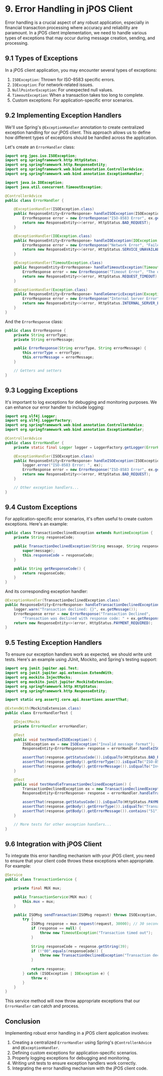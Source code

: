# 9. Error Handling in jPOS Client

Error handling is a crucial aspect of any robust application, especially in financial transaction processing where accuracy and reliability are paramount. In a jPOS client implementation, we need to handle various types of exceptions that may occur during message creation, sending, and processing.

## 9.1 Types of Exceptions

In a jPOS client application, you may encounter several types of exceptions:

1. `ISOException`: Thrown for ISO-8583 specific errors.
2. `IOException`: For network-related issues.
3. `NullPointerException`: For unexpected null values.
4. `TimeoutException`: When a transaction takes too long to complete.
5. Custom exceptions: For application-specific error scenarios.

## 9.2 Implementing Exception Handlers

We'll use Spring's `@ExceptionHandler` annotation to create centralized exception handling for our jPOS client. This approach allows us to define how different types of exceptions should be handled across the application.

Let's create an `ErrorHandler` class:

```java
import org.jpos.iso.ISOException;
import org.springframework.http.HttpStatus;
import org.springframework.http.ResponseEntity;
import org.springframework.web.bind.annotation.ControllerAdvice;
import org.springframework.web.bind.annotation.ExceptionHandler;

import java.io.IOException;
import java.util.concurrent.TimeoutException;

@ControllerAdvice
public class ErrorHandler {

    @ExceptionHandler(ISOException.class)
    public ResponseEntity<ErrorResponse> handleISOException(ISOException ex) {
        ErrorResponse error = new ErrorResponse("ISO-8583 Error", ex.getMessage());
        return new ResponseEntity<>(error, HttpStatus.BAD_REQUEST);
    }

    @ExceptionHandler(IOException.class)
    public ResponseEntity<ErrorResponse> handleIOException(IOException ex) {
        ErrorResponse error = new ErrorResponse("Network Error", "Failed to communicate with the server");
        return new ResponseEntity<>(error, HttpStatus.SERVICE_UNAVAILABLE);
    }

    @ExceptionHandler(TimeoutException.class)
    public ResponseEntity<ErrorResponse> handleTimeoutException(TimeoutException ex) {
        ErrorResponse error = new ErrorResponse("Timeout Error", "The operation timed out");
        return new ResponseEntity<>(error, HttpStatus.REQUEST_TIMEOUT);
    }

    @ExceptionHandler(Exception.class)
    public ResponseEntity<ErrorResponse> handleGenericException(Exception ex) {
        ErrorResponse error = new ErrorResponse("Internal Server Error", "An unexpected error occurred");
        return new ResponseEntity<>(error, HttpStatus.INTERNAL_SERVER_ERROR);
    }
}
```

And the `ErrorResponse` class:

```java
public class ErrorResponse {
    private String errorType;
    private String errorMessage;

    public ErrorResponse(String errorType, String errorMessage) {
        this.errorType = errorType;
        this.errorMessage = errorMessage;
    }

    // Getters and setters
}
```

## 9.3 Logging Exceptions

It's important to log exceptions for debugging and monitoring purposes. We can enhance our error handler to include logging:

```java
import org.slf4j.Logger;
import org.slf4j.LoggerFactory;
import org.springframework.web.bind.annotation.ControllerAdvice;
import org.springframework.web.bind.annotation.ExceptionHandler;

@ControllerAdvice
public class ErrorHandler {
    private static final Logger logger = LoggerFactory.getLogger(ErrorHandler.class);

    @ExceptionHandler(ISOException.class)
    public ResponseEntity<ErrorResponse> handleISOException(ISOException ex) {
        logger.error("ISO-8583 Error: ", ex);
        ErrorResponse error = new ErrorResponse("ISO-8583 Error", ex.getMessage());
        return new ResponseEntity<>(error, HttpStatus.BAD_REQUEST);
    }

    // Other exception handlers...
}
```

## 9.4 Custom Exceptions

For application-specific error scenarios, it's often useful to create custom exceptions. Here's an example:

```java
public class TransactionDeclinedException extends RuntimeException {
    private String responseCode;

    public TransactionDeclinedException(String message, String responseCode) {
        super(message);
        this.responseCode = responseCode;
    }

    public String getResponseCode() {
        return responseCode;
    }
}
```

And its corresponding exception handler:

```java
@ExceptionHandler(TransactionDeclinedException.class)
public ResponseEntity<ErrorResponse> handleTransactionDeclinedException(TransactionDeclinedException ex) {
    logger.warn("Transaction declined: {}", ex.getMessage());
    ErrorResponse error = new ErrorResponse("Transaction Declined", 
        "Transaction was declined with response code: " + ex.getResponseCode());
    return new ResponseEntity<>(error, HttpStatus.PAYMENT_REQUIRED);
}
```

## 9.5 Testing Exception Handlers

To ensure our exception handlers work as expected, we should write unit tests. Here's an example using JUnit, Mockito, and Spring's testing support:

```java
import org.junit.jupiter.api.Test;
import org.junit.jupiter.api.extension.ExtendWith;
import org.mockito.InjectMocks;
import org.mockito.junit.jupiter.MockitoExtension;
import org.springframework.http.HttpStatus;
import org.springframework.http.ResponseEntity;

import static org.assertj.core.api.Assertions.assertThat;

@ExtendWith(MockitoExtension.class)
public class ErrorHandlerTest {

    @InjectMocks
    private ErrorHandler errorHandler;

    @Test
    public void testHandleISOException() {
        ISOException ex = new ISOException("Invalid message format");
        ResponseEntity<ErrorResponse> response = errorHandler.handleISOException(ex);

        assertThat(response.getStatusCode()).isEqualTo(HttpStatus.BAD_REQUEST);
        assertThat(response.getBody().getErrorType()).isEqualTo("ISO-8583 Error");
        assertThat(response.getBody().getErrorMessage()).isEqualTo("Invalid message format");
    }

    @Test
    public void testHandleTransactionDeclinedException() {
        TransactionDeclinedException ex = new TransactionDeclinedException("Insufficient funds", "51");
        ResponseEntity<ErrorResponse> response = errorHandler.handleTransactionDeclinedException(ex);

        assertThat(response.getStatusCode()).isEqualTo(HttpStatus.PAYMENT_REQUIRED);
        assertThat(response.getBody().getErrorType()).isEqualTo("Transaction Declined");
        assertThat(response.getBody().getErrorMessage()).contains("51");
    }

    // More tests for other exception handlers...
}
```

## 9.6 Integration with jPOS Client

To integrate this error handling mechanism with your jPOS client, you need to ensure that your client code throws these exceptions when appropriate. For example:

```java
@Service
public class TransactionService {

    private final MUX mux;

    public TransactionService(MUX mux) {
        this.mux = mux;
    }

    public ISOMsg sendTransaction(ISOMsg request) throws ISOException, IOException {
        try {
            ISOMsg response = mux.request(request, 30000); // 30 seconds timeout
            if (response == null) {
                throw new TimeoutException("Transaction timed out");
            }
            
            String responseCode = response.getString(39);
            if (!"00".equals(responseCode)) {
                throw new TransactionDeclinedException("Transaction declined", responseCode);
            }
            
            return response;
        } catch (ISOException | IOException e) {
            throw e;
        }
    }
}
```

This service method will now throw appropriate exceptions that our `ErrorHandler` can catch and process.

## Conclusion

Implementing robust error handling in a jPOS client application involves:

1. Creating a centralized `ErrorHandler` using Spring's `@ControllerAdvice` and `@ExceptionHandler`.
2. Defining custom exceptions for application-specific scenarios.
3. Properly logging exceptions for debugging and monitoring.
4. Writing unit tests to ensure exception handlers work correctly.
5. Integrating the error handling mechanism with the jPOS client code.
